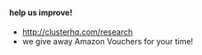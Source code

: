#### help us improve!

 * http://clusterhq.com/research
 * we give away Amazon Vouchers for your time!